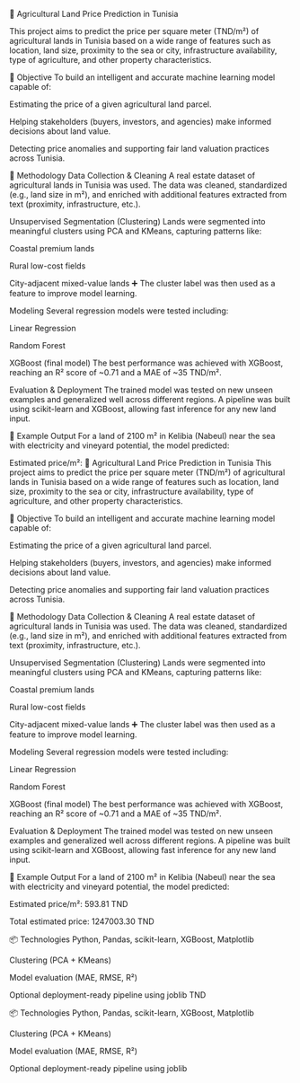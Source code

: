 🌾 Agricultural Land Price Prediction in Tunisia

This project aims to predict the price per square meter (TND/m²) of agricultural lands in Tunisia based on a wide range of features such as location, land size, proximity to the sea or city, infrastructure availability, type of agriculture, and other property characteristics.

🎯 Objective
To build an intelligent and accurate machine learning model capable of:

Estimating the price of a given agricultural land parcel.

Helping stakeholders (buyers, investors, and agencies) make informed decisions about land value.

Detecting price anomalies and supporting fair land valuation practices across Tunisia.

🧠 Methodology
Data Collection & Cleaning
A real estate dataset of agricultural lands in Tunisia was used. The data was cleaned, standardized (e.g., land size in m²), and enriched with additional features extracted from text (proximity, infrastructure, etc.).

Unsupervised Segmentation (Clustering)
Lands were segmented into meaningful clusters using PCA and KMeans, capturing patterns like:

Coastal premium lands

Rural low-cost fields

City-adjacent mixed-value lands
➕ The cluster label was then used as a feature to improve model learning.

Modeling
Several regression models were tested including:

Linear Regression

Random Forest

XGBoost (final model)
The best performance was achieved with XGBoost, reaching an R² score of ~0.71 and a MAE of ~35 TND/m².

Evaluation & Deployment
The trained model was tested on new unseen examples and generalized well across different regions. A pipeline was built using scikit-learn and XGBoost, allowing fast inference for any new land input.

🚀 Example Output
For a land of 2100 m² in Kelibia (Nabeul) near the sea with electricity and vineyard potential, the model predicted:

Estimated price/m²: 🌾 Agricultural Land Price Prediction in Tunisia
This project aims to predict the price per square meter (TND/m²) of agricultural lands in Tunisia based on a wide range of features such as location, land size, proximity to the sea or city, infrastructure availability, type of agriculture, and other property characteristics.

🎯 Objective
To build an intelligent and accurate machine learning model capable of:

Estimating the price of a given agricultural land parcel.

Helping stakeholders (buyers, investors, and agencies) make informed decisions about land value.

Detecting price anomalies and supporting fair land valuation practices across Tunisia.

🧠 Methodology
Data Collection & Cleaning
A real estate dataset of agricultural lands in Tunisia was used. The data was cleaned, standardized (e.g., land size in m²), and enriched with additional features extracted from text (proximity, infrastructure, etc.).

Unsupervised Segmentation (Clustering)
Lands were segmented into meaningful clusters using PCA and KMeans, capturing patterns like:

Coastal premium lands

Rural low-cost fields

City-adjacent mixed-value lands
➕ The cluster label was then used as a feature to improve model learning.

Modeling
Several regression models were tested including:

Linear Regression

Random Forest

XGBoost (final model)
The best performance was achieved with XGBoost, reaching an R² score of ~0.71 and a MAE of ~35 TND/m².

Evaluation & Deployment
The trained model was tested on new unseen examples and generalized well across different regions. A pipeline was built using scikit-learn and XGBoost, allowing fast inference for any new land input.

🚀 Example Output
For a land of 2100 m² in Kelibia (Nabeul) near the sea with electricity and vineyard potential, the model predicted:

Estimated price/m²: 593.81 TND

Total estimated price: 1247003.30 TND

📦 Technologies
Python, Pandas, scikit-learn, XGBoost, Matplotlib

Clustering (PCA + KMeans)

Model evaluation (MAE, RMSE, R²)

Optional deployment-ready pipeline using joblib TND

📦 Technologies
Python, Pandas, scikit-learn, XGBoost, Matplotlib

Clustering (PCA + KMeans)

Model evaluation (MAE, RMSE, R²)

Optional deployment-ready pipeline using joblib